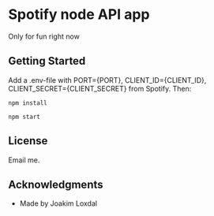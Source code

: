 # Spotify node API app

Only for fun right now

## Getting Started

Add a .env-file with PORT={PORT}, CLIENT_ID={CLIENT_ID}, CLIENT_SECRET={CLIENT_SECRET} from Spotify.
Then:
```
npm install
```
```
npm start
```
## License

Email me.

## Acknowledgments

* Made by Joakim Loxdal
